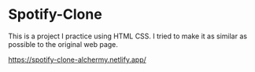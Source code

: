 # Spotify-Clone
This is a project I practice using HTML CSS.  I tried to make it as similar as possible to the original web page.

https://spotify-clone-alchermy.netlify.app/
